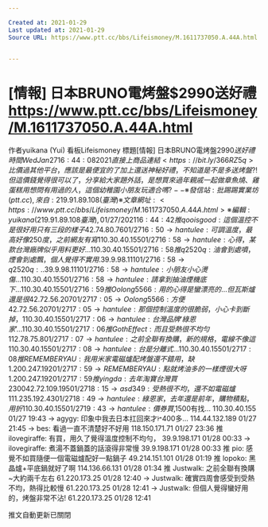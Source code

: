 ```yaml
---

Created at: 2021-01-29
Last updated at: 2021-01-29
Source URL: https://www.ptt.cc/bbs/Lifeismoney/M.1611737050.A.44A.html


---
```


# [情報] 日本BRUNO電烤盤$2990送好禮 https://www.ptt.cc/bbs/Lifeismoney/M.1611737050.A.44A.html


作者yuikana (Yui)
看板Lifeismoney
標題\[情報\] 日本BRUNO電烤盤$2990送好禮
時間Wed Jan 27 16:44:08 2021
直接上商品連結 <https://bit.ly/366RZ5q> 比價過其他平台，應該是最便宜的了 加上還送神秘好禮，不知道是不是多送烤盤?! 但這價錢覺得很可以了，分享給大家 題外話， 是想買來過年親戚一起做章魚燒、雞蛋糕用 想問有用過的人，這個幼稚園小朋友玩適合嗎? -- ※ 發信站: 批踢踢實業坊(ptt.cc), 來自: 219.91.89.108 (臺灣) ※ 文章網址: <https://www.ptt.cc/bbs/Lifeismoney/M.1611737050.A.44A.html> ※ 編輯: yuikana (219.91.89.108 臺灣), 01/27/2021 16:44:42
推 qooisgood: 這個溫控不是很好用 只有三段的樣子 42.74.80.76 01/27 16:50
→ hantulee: 可調溫度，最高好像250度，之前網友有寫 110.30.40.155 01/27 16:58
→ hantulee: 心得，某款台灣廠牌似乎用料更好... 110.30.40.155 01/27 16:58
推 q2520q: 油會到處噴，煙會到處飄，個人覺得不實用. 39.9.98.111 01/27 16:58
→ q2520q: .. 39.9.98.111 01/27 16:58
→ hantulee: 小朋友小心燙傷... 110.30.40.155 01/27 16:58
→ hantulee: 請拿到抽油煙機底下... 110.30.40.155 01/27 16:59
推 Oolong5566: 用的心得是蠻漂亮的...但瓦斯爐還是很 42.72.56.207 01/27 17:05
→ Oolong5566: 方便 42.72.56.207 01/27 17:05
→ hantulee: 那個控制溫度的很脆弱，小心卡到斷掉， 110.30.40.155 01/27 17:06
→ hantulee: 台灣品牌‘綠恩家’... 110.30.40.155 01/27 17:06
推 GothEffect: 而且受熱很不均勻 112.78.75.8 01/27 17:07
→ hantulee: 之前全聯有換購，新的規格，電線不像這 110.30.40.155 01/27 17:08
→ hantulee: 台是分離式... 110.30.40.155 01/27 17:08
推 REMEMBERYAU: 我用米家電磁爐配烤盤還不錯用，缺 1.200.247.192 01/27 17:59
→ REMEMBERYAU: 點就烤油多的一樣煙很大呀 1.200.247.192 01/27 17:59
推 yingda: 去年淘寶台灣 買2300 42.72.109.195 01/27 18:15
→ asd349: 受熱很不均，還不如電磁爐 111.235.192.43 01/27 18:49
→ hantulee: 綠恩家，去年還是前年，購物積點，用折 110.30.40.155 01/27 19:43
→ hantulee: 價券買,$1500有找... 110.30.40.155 01/27 19:43
→ agygy: 印象中我去日本扛回來才ꔵ400多... 114.44.132.189 01/27 21:45
→ bes: 看過一直不清楚好不好用 118.150.171.71 01/27 23:36
推 ilovegiraffe: 有買，用久了覺得溫度控制不均勻， 39.9.198.171 01/28 00:33
→ ilovegiraffe: 煮湯不蓋鍋蓋的話滾得非常慢 39.9.198.171 01/28 00:33
推 pio: 感覺不如買隨便一個電磁爐配好一點鍋子 49.214.151.101 01/28 01:19
推 lopoko: 黑晶爐+平底鍋就好了啊 114.136.66.131 01/28 01:34
推 Justwalk: 之前全聯有換購~大約兩千左右 61.220.173.25 01/28 12:40
→ Justwalk: 確實四周會感受到受熱不均，熱得比較慢 61.220.173.25 01/28 12:41
→ Justwalk: 但個人覺得蠻好用的，烤盤非常不沾! 61.220.173.25 01/28 12:41

推文自動更新已關閉

